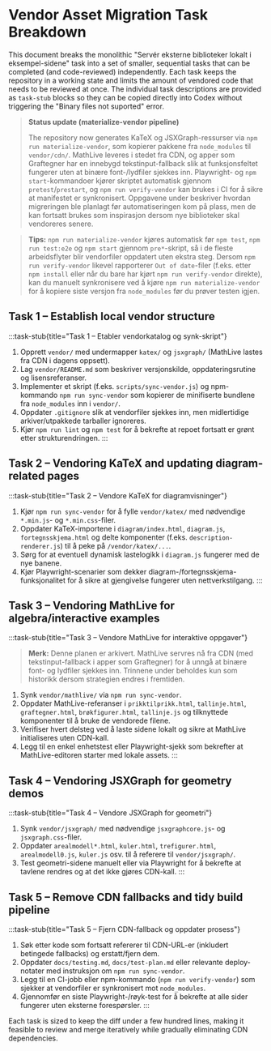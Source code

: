 # Vendor Asset Migration Task Breakdown

This document breaks the monolithic "Servér eksterne biblioteker lokalt i eksempel-sidene" task into a set of smaller, sequential tasks that can be completed (and code-reviewed) independently. Each task keeps the repository in a working state and limits the amount of vendored code that needs to be reviewed at once. The individual task descriptions are provided as `task-stub` blocks so they can be copied directly into Codex without triggering the "Binary files not suported" error.

> **Status update (materialize-vendor pipeline)**
>
> The repository now generates KaTeX og JSXGraph-ressurser via `npm run materialize-vendor`, som kopierer pakkene fra `node_modules` til `vendor/cdn/`. MathLive leveres i stedet fra CDN, og apper som Graftegner har en innebygd tekstinput-fallback slik at funksjonsfeltet fungerer uten at binære font-/lydfiler sjekkes inn. Playwright- og `npm start`-kommandoer kjører skriptet automatisk gjennom `pretest`/`prestart`, og `npm run verify-vendor` kan brukes i CI for å sikre at manifestet er synkronisert. Oppgavene under beskriver hvordan migreringen ble planlagt før automatiseringen kom på plass, men de kan fortsatt brukes som inspirasjon dersom nye biblioteker skal vendoreres senere.

> **Tips:** `npm run materialize-vendor` kjøres automatisk før `npm test`, `npm run test:e2e` og `npm start` gjennom `pre*`-skript, så i de fleste arbeidsflyter blir vendorfiler oppdatert uten ekstra steg. Dersom `npm run verify-vendor` likevel rapporterer `Out of date`-filer (f.eks. etter `npm install` eller når du bare har kjørt `npm run verify-vendor` direkte), kan du manuelt synkronisere ved å kjøre `npm run materialize-vendor` for å kopiere siste versjon fra `node_modules` før du prøver testen igjen.

## Task 1 – Establish local vendor structure

:::task-stub{title="Task 1 – Etabler vendorkatalog og synk-skript"}
1. Opprett `vendor/` med undermapper `katex/` og `jsxgraph/` (MathLive lastes fra CDN i dagens oppsett).
2. Lag `vendor/README.md` som beskriver versjonskilde, oppdateringsrutine og lisensreferanser.
3. Implementer et skript (f.eks. `scripts/sync-vendor.js`) og npm-kommando `npm run sync-vendor` som kopierer de minifiserte bundlene fra `node_modules` inn i `vendor/`.
4. Oppdater `.gitignore` slik at vendorfiler sjekkes inn, men midlertidige arkiver/utpakkede tarballer ignoreres.
5. Kjør `npm run lint` og `npm test` for å bekrefte at repoet fortsatt er grønt etter strukturendringen.
:::

## Task 2 – Vendoring KaTeX and updating diagram-related pages

:::task-stub{title="Task 2 – Vendore KaTeX for diagramvisninger"}
1. Kjør `npm run sync-vendor` for å fylle `vendor/katex/` med nødvendige `*.min.js`- og `*.min.css`-filer.
2. Oppdater KaTeX-importene i `diagram/index.html`, `diagram.js`, `fortegnsskjema.html` og delte komponenter (f.eks. `description-renderer.js`) til å peke på `/vendor/katex/...`.
3. Sørg for at eventuell dynamisk lastelogikk i `diagram.js` fungerer med de nye banene.
4. Kjør Playwright-scenarier som dekker diagram-/fortegnsskjema-funksjonalitet for å sikre at gjengivelse fungerer uten nettverkstilgang.
:::

## Task 3 – Vendoring MathLive for algebra/interactive examples

:::task-stub{title="Task 3 – Vendore MathLive for interaktive oppgaver"}
> **Merk:** Denne planen er arkivert. MathLive servres nå fra CDN (med tekstinput-fallback i apper som Graftegner) for å unngå at binære font- og lydfiler sjekkes inn. Trinnene under beholdes kun som historikk dersom strategien endres i fremtiden.
1. Synk `vendor/mathlive/` via `npm run sync-vendor`.
2. Oppdater MathLive-referanser i `prikktilprikk.html`, `tallinje.html`, `graftegner.html`, `brøkfigurer.html`, `tallinje.js` og tilknyttede komponenter til å bruke de vendorede filene.
3. Verifiser hvert delsteg ved å laste sidene lokalt og sikre at MathLive initialiseres uten CDN-kall.
4. Legg til en enkel enhetstest eller Playwright-sjekk som bekrefter at MathLive-editoren starter med lokale assets.
:::

## Task 4 – Vendoring JSXGraph for geometry demos

:::task-stub{title="Task 4 – Vendore JSXGraph for geometri"}
1. Synk `vendor/jsxgraph/` med nødvendige `jsxgraphcore.js`- og `jsxgraph.css`-filer.
2. Oppdater `arealmodell*.html`, `kuler.html`, `trefigurer.html`, `arealmodell0.js`, `kuler.js` osv. til å referere til `vendor/jsxgraph/`.
3. Test geometri-sidene manuelt eller via Playwright for å bekrefte at tavlene rendres og at det ikke gjøres CDN-kall.
:::

## Task 5 – Remove CDN fallbacks and tidy build pipeline

:::task-stub{title="Task 5 – Fjern CDN-fallback og oppdater prosess"}
1. Søk etter kode som fortsatt refererer til CDN-URL-er (inkludert betingede fallbacks) og erstatt/fjern dem.
2. Oppdater `docs/testing.md`, `docs/test-plan.md` eller relevante deploy-notater med instruksjon om `npm run sync-vendor`.
3. Legg til en CI-jobb eller npm-kommando (`npm run verify-vendor`) som sjekker at vendorfiler er synkronisert mot `node_modules`.
4. Gjennomfør en siste Playwright-/røyk-test for å bekrefte at alle sider fungerer uten eksterne forespørsler.
:::

Each task is sized to keep the diff under a few hundred lines, making it feasible to review and merge iteratively while gradually eliminating CDN dependencies.
